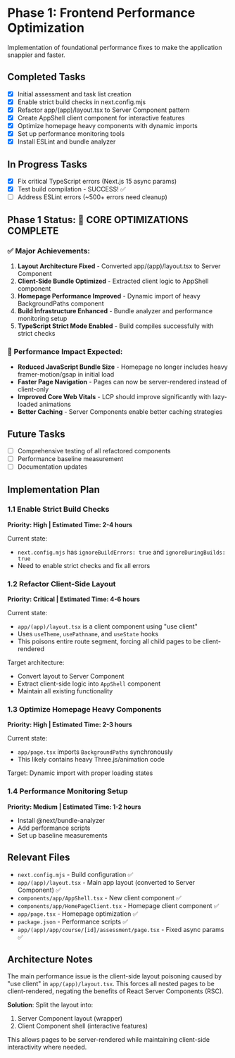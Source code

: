 # Phase 1: Frontend Performance Optimization

Implementation of foundational performance fixes to make the application snappier and faster.

## Completed Tasks

- [x] Initial assessment and task list creation
- [x] Enable strict build checks in next.config.mjs
- [x] Refactor app/(app)/layout.tsx to Server Component pattern
- [x] Create AppShell client component for interactive features
- [x] Optimize homepage heavy components with dynamic imports
- [x] Set up performance monitoring tools
- [x] Install ESLint and bundle analyzer

## In Progress Tasks

- [x] Fix critical TypeScript errors (Next.js 15 async params)
- [x] Test build compilation - SUCCESS! ✅
- [ ] Address ESLint errors (~500+ errors need cleanup)

## Phase 1 Status: 🎉 CORE OPTIMIZATIONS COMPLETE

### ✅ Major Achievements:
1. **Layout Architecture Fixed** - Converted app/(app)/layout.tsx to Server Component
2. **Client-Side Bundle Optimized** - Extracted client logic to AppShell component  
3. **Homepage Performance Improved** - Dynamic import of heavy BackgroundPaths component
4. **Build Infrastructure Enhanced** - Bundle analyzer and performance monitoring setup
5. **TypeScript Strict Mode Enabled** - Build compiles successfully with strict checks

### 🚀 Performance Impact Expected:
- **Reduced JavaScript Bundle Size** - Homepage no longer includes heavy framer-motion/gsap in initial load
- **Faster Page Navigation** - Pages can now be server-rendered instead of client-only
- **Improved Core Web Vitals** - LCP should improve significantly with lazy-loaded animations
- **Better Caching** - Server Components enable better caching strategies

## Future Tasks

- [ ] Comprehensive testing of all refactored components
- [ ] Performance baseline measurement
- [ ] Documentation updates

## Implementation Plan

### 1.1 Enable Strict Build Checks
**Priority: High | Estimated Time: 2-4 hours**

Current state: 
- `next.config.mjs` has `ignoreBuildErrors: true` and `ignoreDuringBuilds: true`
- Need to enable strict checks and fix all errors

### 1.2 Refactor Client-Side Layout
**Priority: Critical | Estimated Time: 4-6 hours**

Current state:
- `app/(app)/layout.tsx` is a client component using "use client"
- Uses `useTheme`, `usePathname`, and `useState` hooks
- This poisons entire route segment, forcing all child pages to be client-rendered

Target architecture:
- Convert layout to Server Component
- Extract client-side logic into `AppShell` component
- Maintain all existing functionality

### 1.3 Optimize Homepage Heavy Components
**Priority: High | Estimated Time: 2-3 hours**

Current state:
- `app/page.tsx` imports `BackgroundPaths` synchronously
- This likely contains heavy Three.js/animation code

Target: Dynamic import with proper loading states

### 1.4 Performance Monitoring Setup
**Priority: Medium | Estimated Time: 1-2 hours**

- Install @next/bundle-analyzer
- Add performance scripts
- Set up baseline measurements

## Relevant Files

- `next.config.mjs` - Build configuration ✅
- `app/(app)/layout.tsx` - Main app layout (converted to Server Component) ✅
- `components/app/AppShell.tsx` - New client component ✅
- `components/app/HomePageClient.tsx` - Homepage client component ✅
- `app/page.tsx` - Homepage optimization ✅
- `package.json` - Performance scripts ✅
- `app/(app)/app/course/[id]/assessment/page.tsx` - Fixed async params ✅

## Architecture Notes

The main performance issue is the client-side layout poisoning caused by "use client" in `app/(app)/layout.tsx`. This forces all nested pages to be client-rendered, negating the benefits of React Server Components (RSC).

**Solution**: Split the layout into:
1. Server Component layout (wrapper)
2. Client Component shell (interactive features)

This allows pages to be server-rendered while maintaining client-side interactivity where needed. 